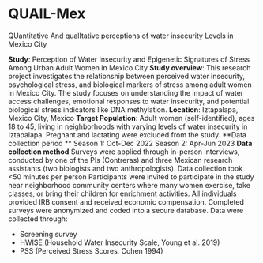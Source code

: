 # QUAIL-Mex
QUantitative And qualItative perceptions of water insecurity Levels in Mexico City

**Study**: Perception of Water Insecurity and Epigenetic Signatures of Stress Among Urban Adult Women in Mexico City
**Study overview**: This research project investigates the relationship between perceived water insecurity, psychological stress, and biological markers of stress among adult women in Mexico City. The study focuses on understanding the impact of water access challenges, emotional responses to water insecurity, and potential biological stress indicators like DNA methylation. 
**Location**: Iztapalapa, Mexico City, Mexico
**Target Population**: Adult women (self-identified), ages 18 to 45,  living in neighborhoods with varying levels of water insecurity in Iztapalapa. Pregnant and lactating were excluded from the study.
**Data collection period **
Season 1: Oct-Dec 2022 
Season 2: Apr-Jun 2023
**Data collection method**
Surveys were applied through in-person interviews, conducted by one of the PIs (Contreras) and three Mexican research assistants (two biologists and two anthropologists). 
Data collection took <50 minutes per person 
Participants were invited to participate in the study near neighborhood community centers where many women exercise, take classes, or bring their children for enrichment activities.
All individuals provided IRB consent and received economic compensation. 
Completed surveys were anonymized and coded into a secure database.
Data were collected through: 
- Screening survey
- HWISE (Household Water Insecurity Scale, Young et al. 2019)
- PSS (Perceived Stress Scores, Cohen 1994)
